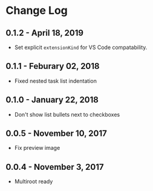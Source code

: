 # Change Log

## 0.1.2 - April 18, 2019
- Set explicit `extensionKind` for VS Code compatability.

## 0.1.1 - Feburary 02, 2018
- Fixed nested task list indentation

## 0.1.0 - January 22, 2018
- Don't show list bullets next to checkboxes

## 0.0.5 - November 10, 2017
- Fix preview image

## 0.0.4 - November 3, 2017
- Multiroot ready
